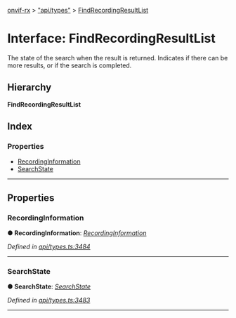 [onvif-rx](../README.md) > ["api/types"](../modules/_api_types_.md) > [FindRecordingResultList](../interfaces/_api_types_.findrecordingresultlist.md)

# Interface: FindRecordingResultList

The state of the search when the result is returned. Indicates if there can be more results, or if the search is completed.

## Hierarchy

**FindRecordingResultList**

## Index

### Properties

* [RecordingInformation](_api_types_.findrecordingresultlist.md#recordinginformation)
* [SearchState](_api_types_.findrecordingresultlist.md#searchstate)

---

## Properties

<a id="recordinginformation"></a>

###  RecordingInformation

**● RecordingInformation**: *[RecordingInformation](_api_types_.recordinginformation.md)*

*Defined in [api/types.ts:3484](https://github.com/patrickmichalina/onvif-rx/blob/d62cee9/src/api/types.ts#L3484)*

___
<a id="searchstate"></a>

###  SearchState

**● SearchState**: *[SearchState](../enums/_api_types_.searchstate.md)*

*Defined in [api/types.ts:3483](https://github.com/patrickmichalina/onvif-rx/blob/d62cee9/src/api/types.ts#L3483)*

___

